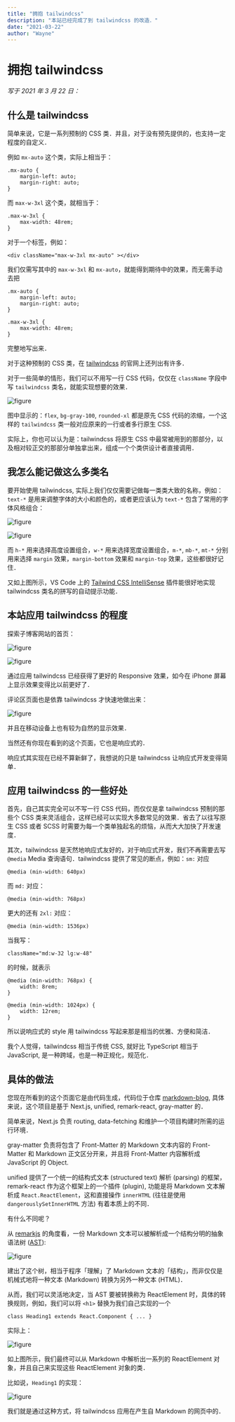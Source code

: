 ```yaml
---
title: "拥抱 tailwindcss"
description: "本站已经完成了到 tailwindcss 的改造．"
date: "2021-03-22"
author: "Wayne"
---
```


# 拥抱 tailwindcss

*写于 2021 年 3 月 22 日：*

## 什么是 tailwindcss

简单来说，它是一系列预制的 CSS 类．并且，对于没有预先提供的，也支持一定程度的自定义．

例如 `mx-auto` 这个类，实际上相当于：

```
.mx-auto {
    margin-left: auto;
    margin-right: auto;
}
```

而 `max-w-3xl` 这个类，就相当于：

```
.max-w-3xl {
    max-width: 48rem;
}
```

对于一个标签，例如：

```
<div className="max-w-3xl mx-auto" ></div>
```

我们仅需写其中的 `max-w-3xl` 和 `mx-auto`，就能得到期待中的效果，而无需手动去把

```
.mx-auto {
    margin-left: auto;
    margin-right: auto;
}

.max-w-3xl {
    max-width: 48rem;
}
```

完整地写出来．

对于这种预制的 CSS 类，在 [tailwindcss](https://tailwindcss.com/) 的官网上还列出有许多．

对于一些简单的情形，我们可以不用写一行 CSS 代码，仅仅在 `className` 字段中写 `tailwindcss` 类名，就能实现想要的效果．

![figure](figures/1.png)

图中显示的：`flex`, `bg-gray-100`, `rounded-xl` 都是原先 CSS 代码的浓缩，一个这样的 `tailwindcss` 类一般对应原来的一行或者多行原生 CSS.

实际上，你也可以认为是：tailwindcss 将原生 CSS 中最常被用到的那部分，以及相对较正交的那部分单独拿出来，组成一个个类供设计者直接调用．

## 我怎么能记做这么多类名

要开始使用 tailwindcss, 实际上我们仅仅需要记做每一类类大致的名称，例如：`text-*` 是用来调整字体的大小和颜色的，或者更应该认为 `text-*` 包含了常用的字体风格组合：

![figure](figures/2.png)

![figure](figures/3.png)

而 `h-*` 用来选择高度设置组合，`w-*` 用来选择宽度设置组合，`m-*`, `mb-*`, `mt-*` 分别用来选择 `margin` 效果，`margin-bottom` 效果和 `margin-top` 效果，这些都很好记住．

又如上图所示，VS Code 上的 [Tailwind CSS IntelliSense](https://marketplace.visualstudio.com/items?itemName=bradlc.vscode-tailwindcss) 插件能很好地实现 tailwindcss 类名的拼写的自动提示功能．

## 本站应用 tailwindcss 的程度

探索子博客网站的首页：

![figure](figures/4.png)

![figure](figures/5.png)

通过应用 tailwindcss 已经获得了更好的 Responsive 效果，如今在 iPhone 屏幕上显示效果变得比以前更好了．

评论区页面也是依靠 tailwindcss 才快速地做出来：

![figure](figures/6.png)

并且在移动设备上也有较为自然的显示效果．

当然还有你现在看到的这个页面，它也是响应式的．

响应式其实现在已经不算新鲜了，我想说的只是 tailwindcss 让响应式开发变得简单．

## 应用 tailwindcss 的一些好处

首先，自己其实完全可以不写一行 CSS 代码，而仅仅是拿 tailwindcss 预制的那些个 CSS 类来灵活组合，这样已经可以实现大多数常见的效果．省去了以往写原生 CSS 或者 SCSS 时需要为每一个类单独起名的烦恼，从而大大加快了开发速度．

其次，tailwindcss 是天然地响应式友好的，对于响应式开发，我们不再需要去写 `@media` Media 查询语句．tailwindcss 提供了常见的断点，例如：`sm:` 对应

```
@media (min-width: 640px)
```

而 `md:` 对应：

```
@media (min-width: 768px)
```

更大的还有 `2xl:` 对应：

```
@media (min-width: 1536px)
```

当我写：

```
className="md:w-32 lg:w-48"
```

的时候，就表示

```
@media (min-width: 768px) {
    width: 8rem;
}

@media (min-width: 1024px) {
    width: 12rem;
}
```

所以说响应式的 style 用 tailwindcss 写起来那是相当的优雅、方便和简洁．

我个人觉得，tailwindcss 相当于传统 CSS, 就好比 TypeScript 相当于 JavaScript, 是一种跨域，也是一种正规化，规范化．

## 具体的做法

您现在所看到的这个页面它是由代码生成，代码位于仓库 [markdown-blog](https://github.com/hsiaofongw/markdown-blog), 具体来说，这个项目是基于 Next.js, unified, remark-react, gray-matter 的．

简单来说，Next.js 负责 routing, data-fetching 和维护一个项目构建时所需的运行环境．

gray-matter 负责将包含了 Front-Matter 的 Markdown 文本内容的 Front-Matter 和 Markdown 正文区分开来，并且将 Front-Matter 内容解析成 JavaScript 的 Object.

unified 提供了一个统一的结构式文本 (structured text) 解析 (parsing) 的框架，remark-react 作为这个框架上的一个插件 (plugin), 功能是将 Markdown 文本解析成 `React.ReactElement`，这和直接操作 `innerHTML` (往往是使用 `dangerouslySetInnerHTML` 方法) 有着本质上的不同．

有什么不同呢？

从 [remarkjs](https://remark.js.org/) 的角度看，一份 Markdown 文本可以被解析成一个结构分明的抽象语法树 ([AST](https://astexplorer.net/#/gist/0a92bbf654aca4fdfb3f139254cf0bad/ffe102014c188434c027e43661dbe6ec30042ee2)):

![figure](figures/7.png)

建出了这个树，相当于程序「理解」了 Markdown 文本的「结构」，而非仅仅是机械式地将一种文本 (Markdown) 转换为另外一种文本 (HTML)．

从而，我们可以灵活地决定，当 AST 要被转换称为 ReactElement 时，具体的转换规则，例如，我们可以将 `<h1>` 替换为我们自己实现的一个 

```
class Heading1 extends React.Component { ... }
```

实际上：

![figure](figures/8.png)

如上图所示，我们最终可以从 Markdown 中解析出一系列的 ReactElement 对象，并且自己来实现这些 ReactElement 对象的类．

比如说，`Heading1` 的实现：

![figure](figures/9.png)

我们就是通过这种方式，将 tailwindcss 应用在产生自 Markdown 的网页中的．
